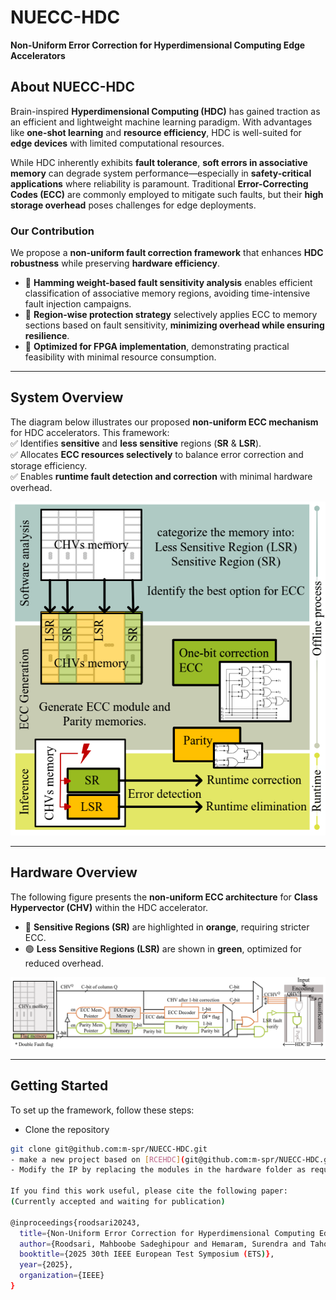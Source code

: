 # **NUECC-HDC**  
**Non-Uniform Error Correction for Hyperdimensional Computing Edge Accelerators**  

## About NUECC-HDC  

Brain-inspired **Hyperdimensional Computing (HDC)** has gained traction as an efficient and lightweight machine learning paradigm. With advantages like **one-shot learning** and **resource efficiency**, HDC is well-suited for **edge devices** with limited computational resources.  

While HDC inherently exhibits **fault tolerance**, **soft errors in associative memory** can degrade system performance—especially in **safety-critical applications** where reliability is paramount. Traditional **Error-Correcting Codes (ECC)** are commonly employed to mitigate such faults, but their **high storage overhead** poses challenges for edge deployments.  

### **Our Contribution**  
We propose a **non-uniform fault correction framework** that enhances **HDC robustness** while preserving **hardware efficiency**.  

- 🔹 **Hamming weight-based fault sensitivity analysis** enables efficient classification of associative memory regions, avoiding time-intensive fault injection campaigns.  
- 🔹 **Region-wise protection strategy** selectively applies ECC to memory sections based on fault sensitivity, **minimizing overhead while ensuring resilience**.  
- 🔹 **Optimized for FPGA implementation**, demonstrating practical feasibility with minimal resource consumption.  

---

## **System Overview**  

The diagram below illustrates our proposed **non-uniform ECC mechanism** for HDC accelerators. This framework:  
✅ Identifies **sensitive** and **less sensitive** regions (**SR** & **LSR**).  
✅ Allocates **ECC resources selectively** to balance error correction and storage efficiency.  
✅ Enables **runtime fault detection and correction** with minimal hardware overhead.  

![System Overview](images/system_overview.png)   

---

## **Hardware Overview**  

The following figure presents the **non-uniform ECC architecture** for **Class Hypervector (CHV)** within the HDC accelerator.  
- 🔸 **Sensitive Regions (SR)** are highlighted in **orange**, requiring stricter ECC.  
- 🟢 **Less Sensitive Regions (LSR)** are shown in **green**, optimized for reduced overhead.  

![Hardware Overview](images/hardware_architecture.png)  

---

## **Getting Started**  

To set up the framework, follow these steps:  

- Clone the repository  
```bash
git clone git@github.com:m-spr/NUECC-HDC.git
- make a new project based on [RCEHDC](git@github.com:m-spr/NUECC-HDC.git) 
- Modify the IP by replacing the modules in the hardware folder as required.

If you find this work useful, please cite the following paper:
(Currently accepted and waiting for publication)

@inproceedings{roodsari20243,
  title={Non-Uniform Error Correction for Hyperdimensional Computing Edge Accelerators},
  author={Roodsari, Mahboobe Sadeghipour and Hemaram, Surendra and Tahoori, Mehdi},
  booktitle={2025 30th IEEE European Test Symposium (ETS)},
  year={2025},
  organization={IEEE}
}
